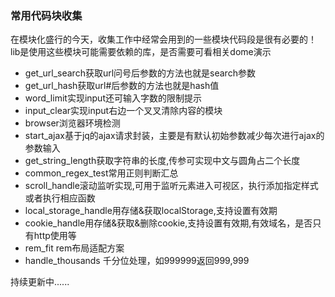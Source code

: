 ﻿### 常用代码块收集

在模块化盛行的今天，收集工作中经常会用到的一些模块代码段是很有必要的！
lib是使用这些模块可能需要依赖的库，是否需要可看相关dome演示

* get_url_search获取url问号后参数的方法也就是search参数
* get_url_hash获取url#后参数的方法也就是hash值
* word_limit实现input还可输入字数的限制提示
* input_clear实现input右边一个叉叉清除内容的模块
* browser浏览器环境检测
* start_ajax基于jq的ajax请求封装，主要是有默认初始参数减少每次进行ajax的参数输入
* get_string_length获取字符串的长度,传参可实现中文与圆角占二个长度
* common_regex_test常用正则判断汇总
* scroll_handle滚动监听实现,可用于监听元素进入可视区，执行添加指定样式或者执行相应函数
* local_storage_handle用存储&获取localStorage,支持设置有效期
* cookie_handle用存储&获取&删除cookie,支持设置有效期,有效域名，是否只有http使用等
* rem_fit rem布局适配方案
* handle_thousands 千分位处理，如999999返回999,999

持续更新中......